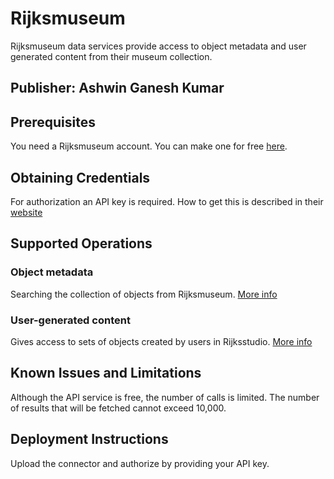 # Rijksmuseum
Rijksmuseum data services provide access to object metadata and user generated content from their museum collection.

## Publisher: Ashwin Ganesh Kumar

## Prerequisites
You need a Rijksmuseum account. You can make one for free [here](https://www.rijksmuseum.nl/nl/registreer?redirectUrl=https://www.rijksmuseum.nl/nl).

## Obtaining Credentials
For authorization an API key is required. How to get this is described in
their [website](https://data.rijksmuseum.nl/object-metadata/api/)

## Supported Operations

### Object metadata
Searching the collection of objects from Rijksmuseum. [More info](https://data.rijksmuseum.nl/object-metadata/api/)

### User-generated content
Gives access to sets of objects created by users in Rijksstudio. [More info](https://data.rijksmuseum.nl/user-generated-content/api/)


## Known Issues and Limitations
Although the API service is free, the number of calls is limited. The number of results that will be fetched cannot exceed 10,000.

## Deployment Instructions
Upload the connector and authorize by providing your API key. 